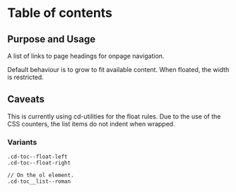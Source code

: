 # Table of contents

## Purpose and Usage
A list of links to page headings for onpage navigation.

Default behaviour is to grow to fit available content. When floated, the width
is restricted.

## Caveats
This is currently using cd-utilities for the float rules.
Due to the use of the CSS counters, the list items do not indent when wrapped.

### Variants

```
.cd-toc--float-left
.cd-toc--float-right

// On the ol element.
.cd-toc__list--roman

```
